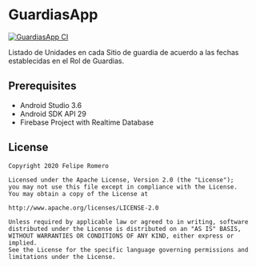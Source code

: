 # GuardiasApp

[![GuardiasApp CI][ci-status-badge]][ci-status]

Listado de Unidades en cada Sitio de guardia de acuerdo a las fechas establecidas en el Rol de Guardias.

## Prerequisites

- Android Studio 3.6
- Android SDK API 29
- Firebase Project with Realtime Database

## License

    Copyright 2020 Felipe Romero

    Licensed under the Apache License, Version 2.0 (the "License");
    you may not use this file except in compliance with the License.
    You may obtain a copy of the License at

    http://www.apache.org/licenses/LICENSE-2.0

    Unless required by applicable law or agreed to in writing, software
    distributed under the License is distributed on an "AS IS" BASIS,
    WITHOUT WARRANTIES OR CONDITIONS OF ANY KIND, either express or implied.
    See the License for the specific language governing permissions and
    limitations under the License.

[ci-status]: https://github.com/feliperomero3/GuardiasApp/actions?query=workflow%3A%22GuardiasApp+CI%22
[ci-status-badge]: https://github.com/feliperomero3/GuardiasApp/workflows/GuardiasApp%20CI/badge.svg
